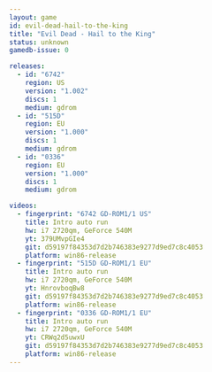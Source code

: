 ```yaml
---
layout: game
id: evil-dead-hail-to-the-king
title: "Evil Dead - Hail to the King"
status: unknown
gamedb-issue: 0

releases:
  - id: "6742"
    region: US
    version: "1.002"
    discs: 1
    medium: gdrom
  - id: "515D"
    region: EU
    version: "1.000"
    discs: 1
    medium: gdrom
  - id: "0336"
    region: EU
    version: "1.000"
    discs: 1
    medium: gdrom

videos:
  - fingerprint: "6742 GD-ROM1/1 US"
    title: Intro auto run
    hw: i7 2720qm, GeForce 540M
    yt: 379UMvpGIe4
    git: d59197f84353d7d2b746383e9277d9ed7c8c4053
    platform: win86-release
  - fingerprint: "515D GD-ROM1/1 EU"
    title: Intro auto run
    hw: i7 2720qm, GeForce 540M
    yt: HnrovboqBw8
    git: d59197f84353d7d2b746383e9277d9ed7c8c4053
    platform: win86-release
  - fingerprint: "0336 GD-ROM1/1 EU"
    title: Intro auto run
    hw: i7 2720qm, GeForce 540M
    yt: CRWq2d5uwxU
    git: d59197f84353d7d2b746383e9277d9ed7c8c4053
    platform: win86-release
---
```

